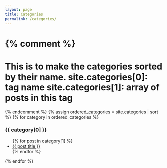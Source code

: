 ```yaml
---
layout: page
title: Categories
permalink: /categories/
---
```

{% comment %}
==============
This is to make the categories sorted by their name.
site.categories[0]: tag name
site.categories[1]: array of posts in this tag
==============
{% endcomment %}
{% assign ordered_categories = site.categories | sort %}
{% for category in ordered_categories %}
  <h3>{{ category[0] }}</h3>
  <ul>
    {% for post in category[1] %}
      <li><a href="{{ post.url }}">{{ post.title }}</a></li>
    {% endfor %}
  </ul>
{% endfor %}